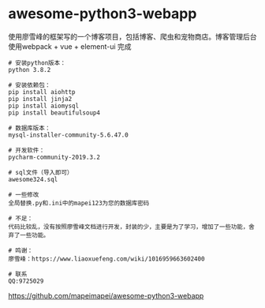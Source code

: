 # awesome-python3-webapp
使用廖雪峰的框架写的一个博客项目，包括博客、爬虫和宠物商店。博客管理后台使用webpack + vue + element-ui 完成

```
# 安装python版本：
python 3.8.2

# 安装依赖包：
pip install aiohttp
pip install jinja2
pip install aiomysql
pip install beautifulsoup4

# 数据库版本：
mysql-installer-community-5.6.47.0

# 开发软件：
pycharm-community-2019.3.2

# sql文件（导入即可）
awesome324.sql

# 一些修改
全局替换.py和.ini中的mapei123为您的数据库密码

# 不足：
代码比较乱，没有按照廖雪峰文档进行开发，封装的少，主要是为了学习，增加了一些功能，舍弃了一些功能。

# 鸣谢：
廖雪峰：https://www.liaoxuefeng.com/wiki/1016959663602400

# 联系
QQ:9725029

```

https://github.com/mapeimapei/awesome-python3-webapp



